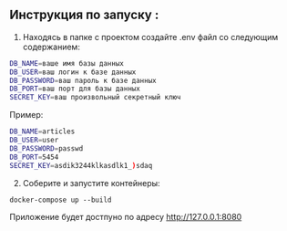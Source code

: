 ## Инструкция по запуску :
1. Находясь в папке с проектом создайте .env файл со следующим содержанием:
```bash
DB_NAME=ваше имя базы данных
DB_USER=ваш логин к базе данных
DB_PASSWORD=ваш пароль к базе данных
DB_PORT=ваш порт для базы данных
SECRET_KEY=ваш произвольный секретный ключ 
```
Пример:
```bash
DB_NAME=articles
DB_USER=user
DB_PASSWORD=passwd
DB_PORT=5454
SECRET_KEY=asdik3244klkasdlk1_)sdaq
```

2) Соберите и запустите контейнеры:
```
docker-compose up --build
```

Приложение будет достпуно по адресу http://127.0.0.1:8080
